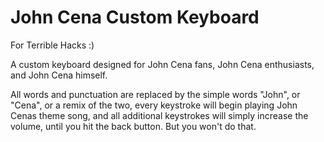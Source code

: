 # John Cena Custom Keyboard

For Terrible Hacks :)

A custom keyboard designed for John Cena fans, John Cena enthusiasts, and John Cena himself. 

All words and punctuation are replaced by the simple words "John", or "Cena", or a remix of the two, every keystroke will begin playing John Cenas theme song, and all additional keystrokes will simply increase the volume, until you hit the back button. But you won't do that.
